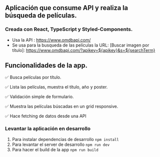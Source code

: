 ## Aplicación que consume API y realiza la búsqueda de películas.

### Creada con React, TypeScript y Styled-Components.

- Usa la API : https://www.omdbapi.com/
- Se usa para la busqueda de las películas la URL:
  [Buscar imagen por título]: https://www.omdbapi.com/?apikey=${apikey}&s=${searchTerm}

## Funcionalidades de la app.

✅ Busca películas por título.

✅ Lista las películas, muestra el título, año y poster.

✅ Validación simple de formulario.

✅ Muestra las películas búscadas en un grid responsive.

✅ Hace fetching de datos desde una API

### Levantar la aplicación en desarrollo

1. Para instalar dependencias de desarrollo `npm install`
2. Para levantar el server de desarrollo `npm run dev`
3. Para hacer el build de la app `npm run build`
